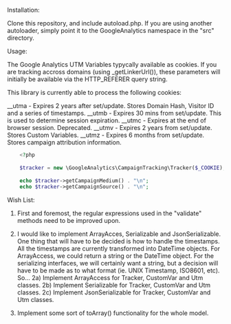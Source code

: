 Installation:

Clone this repository, and include autoload.php.  If you are using another 
autoloader, simply point it to the GoogleAnalytics namespace in the "src"
directory.

Usage:

The Google Analytics UTM Variables typycally available as cookies.  If you are tracking accross domains (using _getLinkerUrl()), these parameters will initially be available via the HTTP_REFERER query string.

This library is currently able to process the following cookies:

__utma - Expires 2 years after set/update.  Stores Domain Hash, Visitor ID and a series of timestamps.
__utmb - Expires 30 mins from set/update.  This is used to determine session expiration.
__utmc - Expires at the end of browser session.  Deprecated.
__utmv - Expires 2 years from set/update.  Stores Custom Variables.
__utmz - Expires 6 months from set/update.  Stores campaign attribution information.

```php
    <?php
    
    $tracker = new \GoogleAnalytics\CampaignTracking\Tracker($_COOKIE);
    
    echo $tracker->getCampaignMedium() . "\n";
    echo $tracker->getCampaignSource() . "\n";
```

Wish List:

1)  First and foremost, the regular expressions used in the "validate" methods 
need to be improved upon.

2)  I would like to implement ArrayAcces, Serializable and JsonSerializable. 
One thing that will have to be decided is how to handle the timestamps.  
All the timestamps are currently transformed into DateTime objects.  For 
ArrayAccess, we could return a string or the DateTime object.  For the 
serializing interfaces, we will certainly want a string, but a decision 
will have to be made as to what format (ie. UNIX Timestamp, ISO8601, etc).
So...
   2a)  Implement ArrayAccess for Tracker, CustomVar and Utm classes.
   2b)  Implement Serializable for Tracker, CustomVar and Utm classes.
   2c)  Implement JsonSerializable for Tracker, CustomVar and Utm classes.

3)  Implement some sort of toArray() functionality for the whole model.

